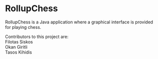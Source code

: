 # RollupChess

RollupChess is a Java application where a graphical interface is provided for playing chess.


Contributors to this project are: <br>
Filotas Siskos <br>
Okan Giritli <br>
Tasos Kihidis 
